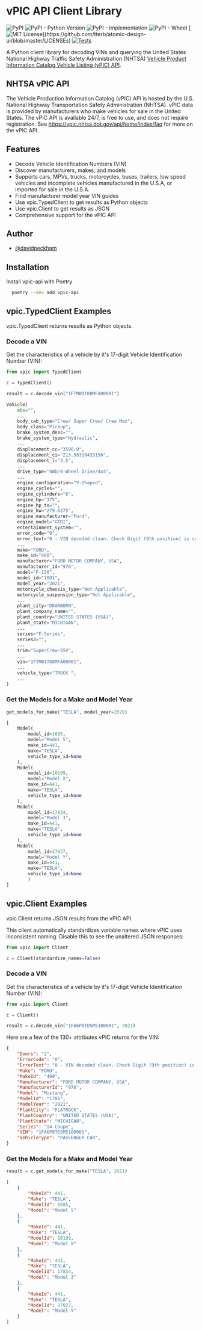 # vPIC API Client Library

![PyPI](https://img.shields.io/pypi/v/vpic-api)
![PyPI - Python Version](https://img.shields.io/pypi/pyversions/vpic-api)
![PyPI - Implementation](https://img.shields.io/pypi/implementation/vpic-api)
![PyPI - Wheel](https://img.shields.io/pypi/wheel/vpic-api)
[![MIT License](https://img.shields.io/apm/l/atomic-design-ui.svg?)](https://github.com/tterb/atomic-design-ui/blob/master/LICENSEs)
[![Tests](https://github.com/davidpeckham/vpic-api/actions/workflows/main.yml/badge.svg)](https://github.com/davidpeckham/vpic-api/actions/workflows/main.yml)

A Python client library for decoding VINs and querying the United States 
National Highway Traffic Safety Administration (NHTSA) [Vehicle Product 
Information Catalog Vehicle Listing (vPIC) API](https://vpic.nhtsa.dot.gov/api/).

## NHTSA vPIC API

The Vehicle Production Information Catalog (vPIC) API is hosted by the U.S. National Highway Transportation Safety Administration (NHTSA). vPIC data is provided by manufacturers who make vehicles for sale in the United States. The vPIC API is available 24/7, is free to use, and does not require registration. See https://vpic.nhtsa.dot.gov/api/home/index/faq for more on the vPIC API.

## Features

- Decode Vehicle Identification Numbers (VIN)
- Discover manufacturers, makes, and models
- Supports cars, MPVs, trucks, motorcycles, buses, trailers, low speed vehicles and incomplete vehicles manufactured in the U.S.A, or imported for sale in the U.S.A.
- Find manufacturer model year VIN guides
- Use vpic.TypedClient to get results as Python objects
- Use vpic.Client to get results as JSON
- Comprehensive support for the vPIC API

## Author

- [@davidpeckham](https://github.com/davidpeckham)

## Installation

Install vpic-api with Poetry

```bash 
  poetry --dev add vpic-api
```

## vpic.TypedClient Examples

vpic.TypedClient returns results as Python objects.

### Decode a VIN

Get the characteristics of a vehicle by it's 17-digit Vehicle Identification Number (VIN):

```python
from vpic import TypedClient

c = TypedClient()

result = c.decode_vin("1FTMW1T88MFA00001")

Vehicle(
    abs="",
    ...
    body_cab_type="Crew/ Super Crew/ Crew Max",
    body_class="Pickup",
    brake_system_desc="",
    brake_system_type="Hydraulic",
    ...
    displacement_cc="3500.0",
    displacement_ci="213.58310433156",
    displacement_l="3.5",
    ...
    drive_type="4WD/4-Wheel Drive/4x4",
    ...
    engine_configuration="V-Shaped",
    engine_cycles="",
    engine_cylinders="6",
    engine_hp="375",
    engine_hp_to="",
    engine_kw="279.6375",
    engine_manufacturer="Ford",
    engine_model="GTDI",
    entertainment_system="",
    error_code="0",
    error_text="0 - VIN decoded clean. Check Digit (9th position) is correct",
    ...
    make="FORD",
    make_id="460",
    manufacturer="FORD MOTOR COMPANY, USA",
    manufacturer_id="976",
    model="F-150",
    model_id="1801",
    model_year="2021",
    motorcycle_chassis_type="Not Applicable",
    motorcycle_suspension_type="Not Applicable",
    ...
    plant_city="DEARBORN",
    plant_company_name="",
    plant_country="UNITED STATES (USA)",
    plant_state="MICHIGAN",
    ...
    series="F-Series",
    series2="",
    ...
    trim="SuperCrew-SSV",
    ...
    vin="1FTMW1T88MFA00001",
    ...
    vehicle_type="TRUCK ",
    ...
)
```

### Get the Models for a Make and Model Year

```python
get_models_for_make("TESLA", model_year=2020)

[
    Model(
        model_id=1685,
        model="Model S",
        make_id=441,
        make="TESLA",
        vehicle_type_id=None
    ),
    Model(
        model_id=10199,
        model="Model X",
        make_id=441,
        make="TESLA",
        vehicle_type_id=None
    ),
    Model(
        model_id=17834,
        model="Model 3",
        make_id=441,
        make="TESLA",
        vehicle_type_id=None
    ),
    Model(
        model_id=27027,
        model="Model Y",
        make_id=441,
        make="TESLA",
        vehicle_type_id=None
        )
]
```

## vpic.Client Examples

vpic.Client returns JSON results from the vPIC API.

This client automatically standardizes variable names where vPIC uses inconsistent naming. Disable this to see the unaltered JSON responses:

```python
from vpic import Client

c = Client(standardize_names=False)
```

### Decode a VIN

Get the characteristics of a vehicle by it's 17-digit Vehicle Identification Number (VIN):

```python
from vpic import Client

c = Client()

result = c.decode_vin("1FA6P8TD5M5100001", 2021)
```

Here are a few of the 130+ attributes vPIC returns for the VIN:

```json
{
    "Doors": "2",
    "ErrorCode": "0",
    "ErrorText": "0 - VIN decoded clean. Check Digit (9th position) is correct",
    "Make": "FORD",
    "MakeId": "460",
    "Manufacturer": "FORD MOTOR COMPANY, USA",
    "ManufacturerId": "976",
    "Model": "Mustang",
    "ModelId": "1781",
    "ModelYear": "2021",
    "PlantCity": "FLATROCK",
    "PlantCountry": "UNITED STATES (USA)",
    "PlantState": "MICHIGAN",
    "Series": "I4 Coupe",
    "VIN": "1FA6P8TD5M5100001",
    "VehicleType": "PASSENGER CAR",
}
```

### Get the Models for a Make and Model Year

```python
result = c.get_models_for_make("TESLA", 2021)
```

```json
[
    {
        "MakeId": 441,
        "Make": "TESLA",
        "ModelId": 1685,
        "Model": "Model S"
    },
    {
        "MakeId": 441,
        "Make": "TESLA",
        "ModelId": 10199,
        "Model": "Model X"
    },
    {
        "MakeId": 441,
        "Make": "TESLA",
        "ModelId": 17834,
        "Model": "Model 3"
    },
    {
        "MakeId": 441,
        "Make": "TESLA",
        "ModelId": 27027,
        "Model": "Model Y"
    }
]
```

